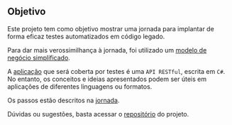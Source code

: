 ## Objetivo
Este projeto tem como objetivo mostrar uma jornada para implantar de forma eficaz testes automatizados em código legado.

Para dar mais verossimilhança à jornada, foi utilizado um [modelo de negócio simplificado](modelo-negocio).

A [aplicação](aplicacao) que será coberta por testes é uma `API RESTful`, escrita em `C#`. 
No entanto, os conceitos e ideias apresentados podem ser úteis em aplicações de diferentes linguagens ou formatos.

Os passos estão descritos na  [jornada](jornada).

Dúvidas ou sugestões, basta acessar o [repositório](https://github.com/matheusaraujo/jornada-automacao-testes) do projeto.